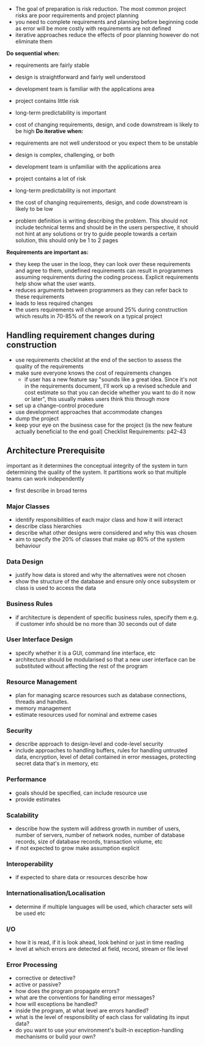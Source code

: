 - The goal of preparation is risk reduction. The most common project risks are poor requirements and project planning
- you need to complete requirements and planning before beginning code as error will be more costly with requirements are not defined
- iterative approaches reduce the effects of poor planning however do not eliminate them

**Do sequential when:**
- requirements are fairly stable
- design is straightforward and fairly well understood
- development team is familiar with the applications area
- project contains little risk
- long-term predictability is important
- cost of changing requirements, design, and code downstream is likely to be high
**Do iterative when:**
- requirements are not well understood or you expect them to be unstable 
- design is complex, challenging, or both
- development team is unfamiliar with the applications area
- project contains a lot of risk
- long-term predictability is not important
- the cost of changing requirements, design, and code downstream is likely to be low

- problem definition is writing describing the problem. This should not include technical terms and should be in the users perspective, it should not hint at any solutions or try to guide people towards a certain solution, this should only be 1 to 2 pages

**Requirements are important as:**
- they keep the user in the loop, they can look over these requirements and agree to them, undefined requirements can result in programmers assuming requirements during the coding process. Explicit requirements help show what the user wants.
- reduces arguments between programmers as they can refer back to these requirements 
- leads to less required changes
- the users requirements will change around 25% during construction which results in 70-85% of the rework on a typical project

## Handling requirement changes during construction
- use requirements checklist at the end of the section to assess the quality of the requirements
- make sure everyone knows the cost of requirements changes
	- if user has a new feature say "sounds like a great idea. Since it's not in the requirements document, I'll work up a revised schedule and cost estimate so that you can decide whether you want to do it now or later", this usually makes users think this through more
- set up a change-control procedure
- use development approaches that accommodate changes
- dump the project
- keep your eye on the business case for the project (is the new feature actually beneficial to the end goal)
Checklist Requirements: p42-43

## Architecture Prerequisite
important as it determines the conceptual integrity of the system in turn determining the quality of the system. It partitions work so that multiple teams can work independently
- first describe in broad terms
### Major Classes
- identify responsibilities of each major class and how it will interact
- describe class hierarchies
- describe what other designs were considered and why this was chosen
- aim to specify the 20% of classes that make up 80% of the system behaviour 

### Data Design
- justify how data is stored and why the alternatives were not chosen
- show the structure of the database and ensure only once subsystem or class is used to access the data
### Business Rules
- if architecture is dependent of specific business rules, specify them e.g. if customer info should be no more than 30 seconds out of date
### User Interface Design
- specify whether it is a GUI, command line interface, etc
- architecture should be modularised so that a new user interface can be substituted without affecting the rest of the program
### Resource Management
- plan for managing scarce resources such as database connections, threads and handles.
- memory management
- estimate resources used for nominal and extreme cases
### Security
- describe approach to design-level and code-level security
- include approaches to handling buffers, rules for handling untrusted data, encryption, level of detail contained in error messages, protecting secret data that's in memory, etc
### Performance
- goals should be specified, can include resource use
- provide estimates 
### Scalability
- describe how the system will address growth in number of users, number of servers, number of network nodes, number of database records, size of database records, transaction volume, etc
- if not expected to grow make assumption explicit 
### Interoperability
- if expected to share data or resources describe how
### Internationalisation/Localisation
- determine if multiple languages will be used, which character sets will be used etc
### I/O
- how it is read, if it is look ahead, look behind or just in time reading
- level at which errors are detected at field, record, stream or file level
### Error Processing
- corrective or detective?
- active or passive?
- how does the program propagate errors?
- what are the conventions for handling error messages?
- how will exceptions be handled?
- inside the program, at what level are errors handled?
- what is the level of responsibility of each class for validating its input data?
- do you want to use your environment's built-in exception-handling mechanisms or build your own?
